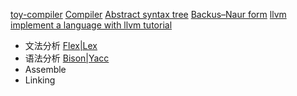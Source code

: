 [toy-compiler](http://gnuu.org/2009/09/18/writing-your-own-toy-compiler/)
[Compiler](https://en.wikipedia.org/wiki/Compiler)
[Abstract syntax tree](https://en.wikipedia.org/wiki/Abstract_syntax_tree)
[Backus–Naur form](https://en.wikipedia.org/wiki/Backus%E2%80%93Naur_form)
[llvm](http://llvm.org/)
[implement a language with llvm tutorial](http://llvm.org/docs/tutorial/)

* 文法分析 [Flex|Lex](https://github.com/westes/flex)
* 语法分析 [Bison|Yacc](http://www.gnu.org/software/bison/)
* Assemble
* Linking

